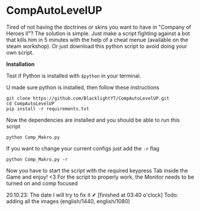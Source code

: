 # CompAutoLevelUP
Tired of not having the doctrines or skins you want to have in "Company of Heroes II"? The solution is simple. Just make a script fighting against a bot that kills him in 5 minutes with the help of a cheat menue (available on the steam workshop). Or just download this python script to avoid doing your own script.

**Installation**

Test if Python is installed with ```$python``` in your terminal.

U made sure python is installed, then follow these instructions
```
git clone https://github.com/BlacklightYT/CompAutoLevelUP.git
cd CompAutoLevelUP
pip install -r requirements.txt

```
Now the dependencies are installed and you should be able to run this script
```
python Comp_Makro.py
```
If you want to change your current configs just add the ```-r``` flag
```
python Comp_Makro.py -r
```
Now you have to start the script with the required keypress
Tab inside the Game and enjoy! <3
For the script to properly work, the Monitor needs to be turned on and comp focused

20.10.23: The date I will try to fix it ✔ [finished at 03:40 o'clock]
Todo: adding all the images (english/1440, english/1080)

